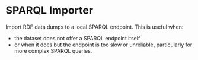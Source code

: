 # SPARQL Importer

Import RDF data dumps to a local SPARQL endpoint. This is useful when:

* the dataset does not offer a SPARQL endpoint itself
* or when it does but the endpoint is too slow or unreliable, particularly for more complex SPARQL queries.

